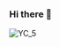### Hi there 👋

![YC_5](https://user-images.githubusercontent.com/66239314/162553491-7344b043-e648-425b-8d13-907af43bf19d.png)


<!--
**yangwon9616/yangwon9616** is a ✨ _special_ ✨ repository because its `README.md` (this file) appears on your GitHub profile.

Here are some ideas to get you started:

- 🔭 I’m currently working on ...
- 🌱 I’m currently learning ...
- 👯 I’m looking to collaborate on ...
- 🤔 I’m looking for help with ...
- 💬 Ask me about ...
- 📫 How to reach me: ...
- 😄 Pronouns: ...
- ⚡ Fun fact: ...
-->
